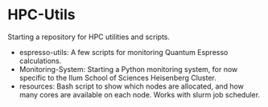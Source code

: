 # HPC-Utils

Starting a repository for HPC utilities and scripts.

* espresso-utils: A few scripts for monitoring Quantum Espresso calculations.
* Monitoring-System: Starting a Python monitoring system, for now specific to the Ilum School of Sciences Heisenberg Cluster.
* resources: Bash script to show which nodes are allocated, and how many cores are available on each node. Works with slurm job scheduler.
